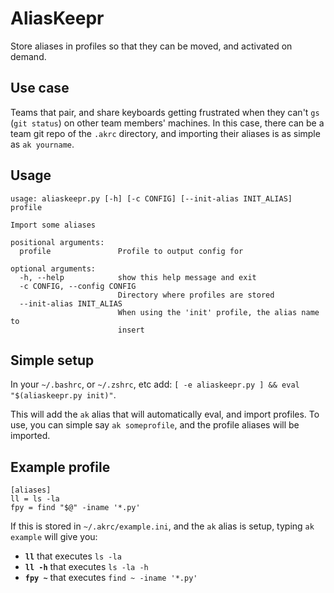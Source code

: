 # AliasKeepr
Store aliases in profiles so that they can be moved, and activated on demand.

## Use case
Teams that pair, and share keyboards getting frustrated when they can't `gs` (`git status`) on other team members' machines. In this case, there can be a team git repo of the `.akrc` directory, and importing their aliases is as simple as `ak yourname`.

## Usage

    usage: aliaskeepr.py [-h] [-c CONFIG] [--init-alias INIT_ALIAS] profile
    
    Import some aliases
    
    positional arguments:
      profile               Profile to output config for
    
    optional arguments:
      -h, --help            show this help message and exit
      -c CONFIG, --config CONFIG
                            Directory where profiles are stored
      --init-alias INIT_ALIAS
                            When using the 'init' profile, the alias name to
                            insert

## Simple setup
In your `~/.bashrc`, or `~/.zshrc`, etc add: `[ -e aliaskeepr.py ] && eval "$(aliaskeepr.py init)"`.

This will add the `ak` alias that will automatically eval, and import profiles. To use, you can simple say `ak someprofile`, and the profile aliases will be imported.

## Example profile

    [aliases]
    ll = ls -la
    fpy = find "$@" -iname '*.py'
    
If this is stored in `~/.akrc/example.ini`, and the `ak` alias is setup, typing `ak example` will give you:

- **`ll`** that executes `ls -la`
- **`ll -h`** that executes `ls -la -h`
- **`fpy ~`** that executes `find ~ -iname '*.py'`
